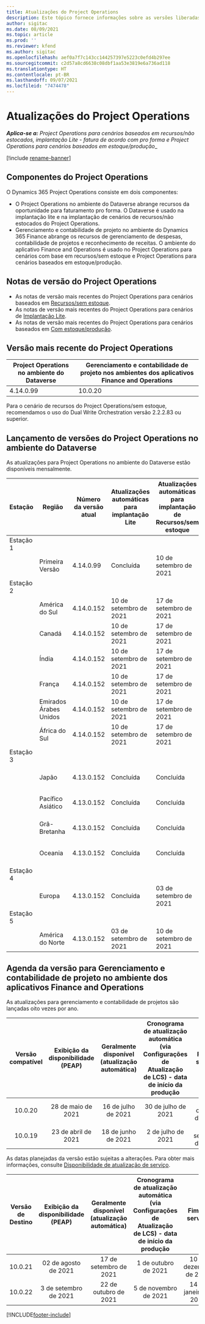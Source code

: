 ```yaml
---
title: Atualizações do Project Operations
description: Este tópico fornece informações sobre as versões liberadas do Dynamics 365 Project Operations.
author: sigitac
ms.date: 08/09/2021
ms.topic: article
ms.prod: ''
ms.reviewer: kfend
ms.author: sigitac
ms.openlocfilehash: aef0a7f7c143cc144257397e5223c0efd4b297ee
ms.sourcegitcommit: c2d57a8cd6638c08dbf1aa53e3819e6a736ad118
ms.translationtype: HT
ms.contentlocale: pt-BR
ms.lasthandoff: 09/07/2021
ms.locfileid: "7474478"
---
```

# <a name="project-operations-updates"></a>Atualizações do Project Operations

_**Aplica-se a:** Project Operations para cenários baseados em recursos/não estocados, implantação Lite - fatura de acordo com pro forma e Project Operations para cenários baseados em estoque/produção__

[!include [rename-banner](~/includes/cc-data-platform-banner.md)]

## <a name="project-operations-components"></a>Componentes do Project Operations

O Dynamics 365 Project Operations consiste em dois componentes:

- O Project Operations no ambiente do Dataverse abrange recursos da oportunidade para faturamento pro forma. O Dataverse é usado na implantação lite e na implantação de cenários de recursos/não estocados do Project Operations.
- Gerenciamento e contabilidade de projeto no ambiente do Dynamics 365 Finance abrange os recursos de gerenciamento de despesas, contabilidade de projetos e reconhecimento de receitas. O ambiente do aplicativo Finance and Operations é usado no Project Operations para cenários com base em recursos/sem estoque e Project Operations para cenários baseados em estoque/produção.

## <a name="project-operations-release-notes"></a>Notas de versão do Project Operations
- As notas de versão mais recentes do Project Operations para cenários baseados em [Recursos/sem estoque](whats-new-august-2021-resource-based.md).
- As notas de versão mais recentes do Project Operations para cenários de [Implantação Lite](../pro/whats-new/whats-new-august-2021-lite.md).
- As notas de versão mais recentes do Project Operations para cenários baseados em [Com estoque/produção](../prod-pma/whats-new/whats-new-jul-2021-stocked.md).

## <a name="project-operations-latest-version"></a>Versão mais recente do Project Operations

| Project Operations no ambiente do Dataverse | Gerenciamento e contabilidade de projeto nos ambientes dos aplicativos Finance and Operations | 
| --- | --- |
| 4.14.0.99 | 10.0.20 |

Para o cenário de recursos do Project Operations/sem estoque, recomendamos o uso do Dual Write Orchestration versão 2.2.2.83 ou superior.

## <a name="release-schedule-for-project-operations-on-dataverse-environment"></a>Lançamento de versões do Project Operations no ambiente do Dataverse

As atualizações para Project Operations no ambiente do Dataverse estão disponíveis mensalmente. 

| Estação | Região | Número da versão atual | Atualizações automáticas para implantação Lite | Atualizações automáticas para implantação de Recursos/sem estoque | Número da próxima versão | Próxima versão disponível ao público |
|-----------|-----------------------|-----------------|--------------------|---------------------|---------------------|---------------------|
| Estação 1 |   &nbsp;              |    &nbsp;       | &nbsp;             |      &nbsp;         |      &nbsp;         |      &nbsp;         |
|   &nbsp;  | Primeira Versão         |  4.14.0.99      | Concluída           | 10 de setembro de 2021  | TBD                 | 01 de outubro de 2021    |
| Estação 2 |   &nbsp;              |    &nbsp;       | &nbsp;             |      &nbsp;         |      &nbsp;         |      &nbsp;         |
|   &nbsp;  | América do Sul         |  4.14.0.152     | 10 de setembro de 2021 | 17 de setembro de 2021  | TBD                 | 01 de outubro de 2021    |
|    &nbsp; | Canadá                |  4.14.0.152     | 10 de setembro de 2021 | 17 de setembro de 2021  | TBD                 | 01 de outubro de 2021    |
|   &nbsp;  | Índia                 |  4.14.0.152     | 10 de setembro de 2021 | 17 de setembro de 2021  | TBD                 | 01 de outubro de 2021    |
|   &nbsp;  | França                |  4.14.0.152     | 10 de setembro de 2021 | 17 de setembro de 2021  | TBD                 | 01 de outubro de 2021    |
|   &nbsp;  | Emirados Árabes Unidos  |  4.14.0.152     | 10 de setembro de 2021 | 17 de setembro de 2021  | TBD                 | 01 de outubro de 2021    |
|   &nbsp;  | África do Sul          |  4.14.0.152     | 10 de setembro de 2021 | 17 de setembro de 2021  | TBD                 | 01 de outubro de 2021    |
| Estação 3 |      &nbsp;           |     &nbsp;      |     &nbsp;         |      &nbsp;         |      &nbsp;         |      &nbsp;         |
|   &nbsp;  | Japão                 |  4.13.0.152     | Concluída           | Concluída            | 4.14.0.152          | 10 de setembro de 2021  |
|   &nbsp;  | Pacífico Asiático          |  4.13.0.152     | Concluída           | Concluída            | 4.14.0.152          | 10 de setembro de 2021  |
|   &nbsp;  | Grã-Bretanha         |  4.13.0.152     | Concluída           | Concluída            | 4.14.0.152          | 10 de setembro de 2021  |
|   &nbsp;  | Oceania               |  4.13.0.152     | Concluída           | Concluída            | 4.14.0.152          | 10 de setembro de 2021  |
| Estação 4 |     &nbsp;            |     &nbsp;      |     &nbsp;         |      &nbsp;         |      &nbsp;         |      &nbsp;         |
|   &nbsp;  | Europa                |  4.13.0.152     | Concluída           | 03 de setembro de 2021  | 4.14.0.152          | 17 de setembro de 2021  |
| Estação 5 |     &nbsp;            |     &nbsp;      |     &nbsp;         |      &nbsp;         |      &nbsp;         |      &nbsp;         |
|   &nbsp;  | América do Norte         |  4.13.0.152     | 03 de setembro de 2021 | 10 de setembro de 2021  | 4.14.0.152          | 24 de setembro de 2021  |


## <a name="release-schedule-for-project-management-and-accounting-in-the-finance-and-operations-apps-environment"></a>Agenda da versão para Gerenciamento e contabilidade de projeto no ambiente dos aplicativos Finance and Operations

As atualizações para gerenciamento e contabilidade de projetos são lançadas oito vezes por ano.

|          Versão compatível          | Exibição da disponibilidade (PEAP) | Geralmente disponível (atualização automática) | Cronograma de atualização automática (via Configurações de Atualização de LCS) - data de início da produção |   Fim do serviço   |
|:-------------------------:|:---------------------------:|:---------------------------------:|:--------------------------------------------------------------------:|:------------------:|
|          10.0.20          |         28 de maio de 2021        |           16 de julho de 2021           |                             30 de julho de 2021                             |  22 de outubro de 2021  |
|          10.0.19          |        23 de abril de 2021       |            18 de junho de 2021           |                             2 de julho de 2021                             | 17 de setembro de 2021 |



As datas planejadas da versão estão sujeitas a alterações. Para obter mais informações, consulte [Disponibilidade de atualização de serviço](/dynamics365/fin-ops-core/fin-ops/get-started/public-preview-releases?toc=%2fdynamics365%2ffinance%2ftoc.json).

|          Versão de Destino          | Exibição da disponibilidade (PEAP) | Geralmente disponível (atualização automática) | Cronograma de atualização automática (via Configurações de Atualização de LCS) - data de início da produção |   Fim do serviço   |
|:-------------------------:|:---------------------------:|:---------------------------------:|:--------------------------------------------------------------------:|:------------------:|
|          10.0.21          |         02 de agosto de 2021     |           17 de setembro de 2021      |                             1 de outubro de 2021                           |  10 de dezembro de 2021  |
|          10.0.22          |      3 de setembro de 2021      |          22 de outubro de 2021         |                           5 de novembro de 2021                           |  14 de janeiro de 2022  |

[!INCLUDE[footer-include](../includes/footer-banner.md)]
